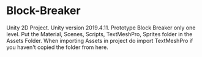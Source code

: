 # Block-Breaker
Unity 2D Project. Unity version 2019.4.11. 
Prototype Block Breaker only one level. 
Put the Material, Scenes, Scripts, TextMeshPro, Sprites folder in the Assets Folder.
When importing Assets in project do import TextMeshPro if you haven't copied the folder from here. 
